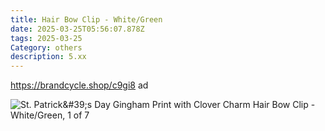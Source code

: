 ```yaml
---
title: Hair Bow Clip - White/Green
date: 2025-03-25T05:56:07.878Z
tags: 2025-03-25
Category: others
description: 5.xx
---
```

https://brandcycle.shop/c9gi8   ad <!--StartFragment-->

![St. Patrick\&#39;s Day Gingham Print with Clover Charm Hair Bow Clip - White/Green, 1 of 7](https://target.scene7.com/is/image/Target/GUEST_d20fd215-f16a-40fd-8187-ddbbbc81a857?wid=475&hei=475&qlt=80&fmt=webp)

<!--EndFragment-->